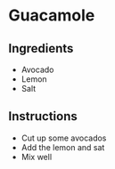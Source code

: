 # Guacamole 

## Ingredients 
* Avocado 
* Lemon 
* Salt
 
## Instructions
* Cut up some avocados
* Add the lemon and sat
* Mix well 
